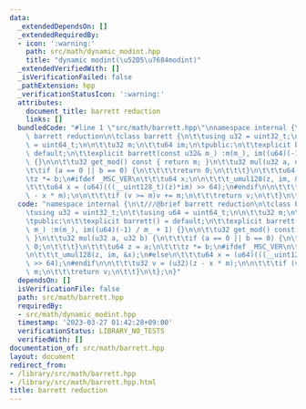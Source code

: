 ```yaml
---
data:
  _extendedDependsOn: []
  _extendedRequiredBy:
  - icon: ':warning:'
    path: src/math/dynamic_modint.hpp
    title: "dynamic modint(\u52D5\u7684modint)"
  _extendedVerifiedWith: []
  _isVerificationFailed: false
  _pathExtension: hpp
  _verificationStatusIcon: ':warning:'
  attributes:
    document_title: barrett reduction
    links: []
  bundledCode: "#line 1 \"src/math/barrett.hpp\"\nnamespace internal {\n\t///@brief\
    \ barrett reduction\n\tclass barrett {\n\t\tusing u32 = uint32_t;\n\t\tusing u64\
    \ = uint64_t;\n\n\t\tu32 m;\n\t\tu64 im;\n\tpublic:\n\t\texplicit barrett() =\
    \ default;\n\t\texplicit barrett(const u32& m_) :m(m_), im((u64)(-1) / m_ + 1)\
    \ {}\n\n\t\tu32 get_mod() const { return m; }\n\t\tu32 mul(u32 a, u32 b) {\n\t\
    \t\tif (a == 0 || b == 0) {\n\t\t\t\treturn 0;\n\t\t\t}\n\t\t\tu64 z = a;\n\t\t\
    \tz *= b;\n#ifdef _MSC_VER\n\t\t\tu64 x;\n\n\t\t\t_umul128(z, im, &x);\n#else\n\
    \t\t\tu64 x = (u64)(((__uint128_t)(z)*im) >> 64);\n#endif\n\n\t\t\tu32 v = (u32)(z\
    \ - x * m);\n\n\t\t\tif (v >= m)v += m;\n\t\t\treturn v;\n\t\t}\n\t};\n}\n"
  code: "namespace internal {\n\t///@brief barrett reduction\n\tclass barrett {\n\t\
    \tusing u32 = uint32_t;\n\t\tusing u64 = uint64_t;\n\n\t\tu32 m;\n\t\tu64 im;\n\
    \tpublic:\n\t\texplicit barrett() = default;\n\t\texplicit barrett(const u32&\
    \ m_) :m(m_), im((u64)(-1) / m_ + 1) {}\n\n\t\tu32 get_mod() const { return m;\
    \ }\n\t\tu32 mul(u32 a, u32 b) {\n\t\t\tif (a == 0 || b == 0) {\n\t\t\t\treturn\
    \ 0;\n\t\t\t}\n\t\t\tu64 z = a;\n\t\t\tz *= b;\n#ifdef _MSC_VER\n\t\t\tu64 x;\n\
    \n\t\t\t_umul128(z, im, &x);\n#else\n\t\t\tu64 x = (u64)(((__uint128_t)(z)*im)\
    \ >> 64);\n#endif\n\n\t\t\tu32 v = (u32)(z - x * m);\n\n\t\t\tif (v >= m)v +=\
    \ m;\n\t\t\treturn v;\n\t\t}\n\t};\n}"
  dependsOn: []
  isVerificationFile: false
  path: src/math/barrett.hpp
  requiredBy:
  - src/math/dynamic_modint.hpp
  timestamp: '2023-03-27 01:42:28+09:00'
  verificationStatus: LIBRARY_NO_TESTS
  verifiedWith: []
documentation_of: src/math/barrett.hpp
layout: document
redirect_from:
- /library/src/math/barrett.hpp
- /library/src/math/barrett.hpp.html
title: barrett reduction
---
```

